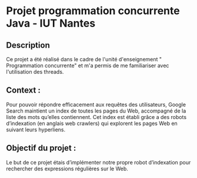 # Projet programmation concurrente Java - IUT Nantes

## Description

Ce projet a été réalisé dans le cadre de l'unité d'enseignement " Programmation concurrente" et m'a permis de me familiariser avec l'utilisation des threads.

## Context :  
Pour pouvoir répondre efficacement aux requêtes des utilisateurs, Google Search maintient un index de toutes les pages du Web, accompagné de la liste des mots qu’elles contiennent. 
Cet index est établi grâce a des robots d’indexation (en anglais web crawlers) qui explorent les pages Web en suivant leurs hyperliens.

## Objectif du projet :
Le but de ce projet étais d’implémenter notre propre robot d’indexation pour rechercher des expressions régulières sur le Web. 


